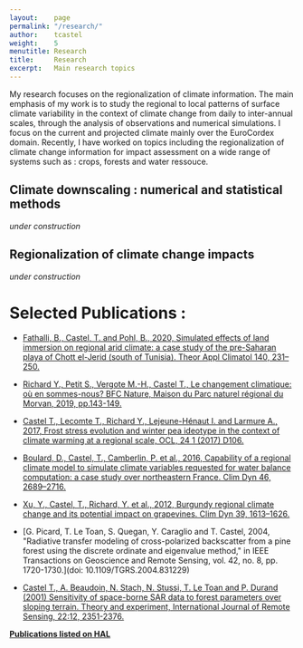 ```yaml
---
layout:    page
permalink: "/research/"
author:    tcastel
weight:    5
menutitle: Research
title:     Research
excerpt:   Main research topics 
---
```


My research focuses on the regionalization of climate information. The main emphasis of my work is to study the regional to local patterns of surface climate variability in the context of climate change from daily to inter-annual scales, through the analysis of observations and numerical simulations. I focus on the current and projected climate mainly over the EuroCordex domain. Recently, I have worked on topics including the regionalization of climate change information for impact assessment on a wide range of systems such as : crops, forests and water ressouce.

<div class="bg-scroll" style="background-image: url('{{ "/media/imgpreixan/Malepere.jpg" | absolute_url }}')"></div>

## Climate downscaling : numerical and statistical methods

*under construction*

<div class="bg-scroll" style="background-image: url('{{ "/media/imgpreixan/village.jpg" | absolute_url }}')"></div>

## Regionalization of climate change impacts

*under construction*

<div class="bg-scroll" style="background-image: url('{{ "/media/imgpreixan/vigne_lacamp.jpg" | absolute_url }}')"></div>


# Selected Publications :
* [Fathalli, B., Castel, T. and Pohl, B., 2020, Simulated effects of land immersion on regional arid climate: a case study of the pre-Saharan playa of Chott el-Jerid (south of Tunisia). Theor Appl Climatol 140, 231–250.](https://doi.org/10.1007/s00704-019-03083-5)

* [Richard Y., Petit S., Vergote M.-H., Castel T., Le changement climatique: où en sommes-nous? BFC Nature, Maison du Parc naturel régional du Morvan, 2019, pp.143-149.](https://hal.archives-ouvertes.fr/hal-02315848)

* [Castel T., Lecomte T., Richard Y., Lejeune-Hénaut I. and Larmure A., 2017, Frost stress evolution and winter pea ideotype in the context of climate warming at a regional scale, OCL, 24 1 (2017) D106.](https://doi.org/10.1051/ocl/2017002)

* [Boulard, D., Castel, T., Camberlin, P. et al., 2016, Capability of a regional climate model to simulate climate variables requested for water balance computation: a case study over northeastern France. Clim Dyn 46, 2689–2716.](https://doi.org/10.1007/s00382-015-2724-9)

* [Xu, Y., Castel, T., Richard, Y. et al., 2012, Burgundy regional climate change and its potential impact on grapevines. Clim Dyn 39, 1613–1626.](https://doi.org/10.1007/s00382-011-1284-x)

* [G. Picard, T. Le Toan, S. Quegan, Y. Caraglio and T. Castel, 2004, "Radiative transfer modeling of cross-polarized backscatter from a pine forest using the discrete ordinate and eigenvalue method," in IEEE Transactions on Geoscience and Remote Sensing, vol. 42, no. 8, pp. 1720-1730.](doi: 10.1109/TGRS.2004.831229)

* [Castel T., A. Beaudoin, N. Stach, N. Stussi, T. Le Toan and P. Durand (2001) Sensitivity of space-borne SAR data to forest parameters over sloping terrain. Theory and experiment, International Journal of Remote Sensing, 22:12, 2351-2376.](https://doi.org/10.1080/01431160121407)


**[Publications listed on HAL](https://cv.hal.science/thierry-castel?langChosen=fr)** 
